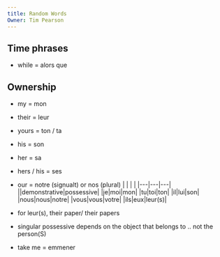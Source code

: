 ```yaml
---
title: Random Words
Owner: Tim Pearson
---
```

## Time phrases
- while = alors que
  
  
## Ownership
- my = mon
- their = leur
- yours = ton / ta
- his = son
- her = sa
- hers / his = ses
- our = notre (signualt) or nos (plural)
|   |   |   |
|---|---|---|
||demonstrative|possessive|
|je|moi|mon|
|tu|toi|ton|
|il|lui|son|
|nous|nous|notre|
|vous|vous|votre|
|ils|eux|leur(s)|
- for leur(s), their paper/ their papers
- singular possessive depends on the object that belongs to .. not the person(S)
  
- take me = emmener